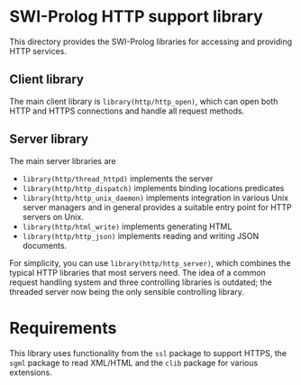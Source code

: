 # SWI-Prolog HTTP support library

This directory provides  the  SWI-Prolog   libraries  for  accessing and
providing HTTP services.

## Client library

The main client library is `library(http/http_open)`, which can open
both HTTP and HTTPS connections and handle all request methods.

## Server library

The main server libraries are

  - `library(http/thread_httpd)` implements the server
  - `library(http/http_dispatch)` implements binding locations
    predicates
  - `library(http/http_unix_daemon)` implements integration in various
    Unix server managers and in general provides a suitable entry point
    for HTTP servers on Unix.
  - `library(http/html_write)` implements generating HTML
  - `library(http/http_json)` implements reading and writing JSON documents.

For simplicity, you can use `library(http/http_server)`, which
combines the typical HTTP libraries that most servers need. The
idea of a common request handling system and three controlling
libraries is outdated; the threaded server now being the only sensible
controlling library.

# Requirements

This library uses functionality from the `ssl` package to support HTTPS,
the `sgml` package to read XML/HTML and   the `clib` package for various
extensions.
